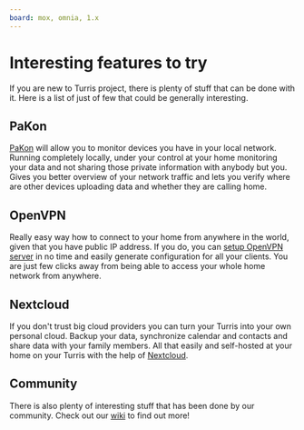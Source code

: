 ```yaml
---
board: mox, omnia, 1.x
---
```

# Interesting features to try

If you are new to Turris project, there is plenty of stuff that can be done with
it. Here is a list of just of few that could be generally interesting.

## PaKon

[PaKon](apps/pakon.md) will allow you to monitor devices you have in your local
network. Running completely locally, under your control at your home monitoring
your data and not sharing those private information with anybody but you. Gives
you better overview of your network traffic and lets you verify where are other
devices uploading data and whether they are calling home.

## OpenVPN

Really easy way how to connect to your home from anywhere in the world, given
that you have public IP address. If you do, you can [setup OpenVPN
server](apps/openvpn/openvpn.md) in no time and easily generate configuration
for all your clients. You are just few clicks away from being able to access
your whole home network from anywhere.

## Nextcloud

If you don't trust big cloud providers you can turn your Turris into your own
personal cloud. Backup your data, synchronize calendar and contacts and share
data with your family members. All that easily and self-hosted at your home on
your Turris with the help of [Nextcloud](../geek/nextcloud/nextcloud.md).

## Community

There is also plenty of interesting stuff that has been done by our community.
Check out our [wiki](https://wiki.turris.cz/doc/cs/public/start) to find out
more!
